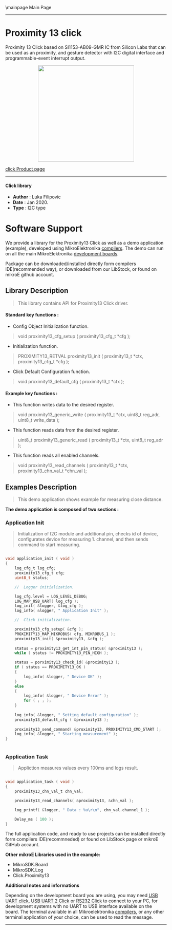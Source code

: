 \mainpage Main Page
 
---
# Proximity 13 click

Proximity 13 Click based on SI1153-AB09-GMR IC from Silicon Labs that can be used as an proximity, and gesture detector with I2C digital interface and programmable-event interrupt output.

<p align="center">
  <img src="https://download.mikroe.com/images/click_for_ide/proximity13_click.png" height=300px>
</p>

[click Product page](https://www.mikroe.com/proximity-13-click)

---


#### Click library 

- **Author**        : Luka Filipovic
- **Date**          : Jan 2020.
- **Type**          : I2C type


# Software Support

We provide a library for the Proximity13 Click 
as well as a demo application (example), developed using MikroElektronika 
[compilers](https://shop.mikroe.com/compilers). 
The demo can run on all the main MikroElektronika [development boards](https://shop.mikroe.com/development-boards).

Package can be downloaded/installed directly form compilers IDE(recommended way), or downloaded from our LibStock, or found on mikroE github account. 

## Library Description

> This library contains API for Proximity13 Click driver.

#### Standard key functions :

- Config Object Initialization function.
> void proximity13_cfg_setup ( proximity13_cfg_t *cfg ); 
 
- Initialization function.
> PROXIMITY13_RETVAL proximity13_init ( proximity13_t *ctx, proximity13_cfg_t *cfg );

- Click Default Configuration function.
> void proximity13_default_cfg ( proximity13_t *ctx );


#### Example key functions :

- This function writes data to the desired register.
> void proximity13_generic_write ( proximity13_t *ctx, uint8_t reg_adr, uint8_t write_data );
 
- This function reads data from the desired register.
> uint8_t proximity13_generic_read ( proximity13_t *ctx, uint8_t reg_adr );

- This function reads all enabled channels.
> void proximity13_read_channels ( proximity13_t *ctx, proximity13_chn_val_t *chn_val );

## Examples Description

> This demo application shows example for measuring close distance.

**The demo application is composed of two sections :**

### Application Init 

> Initialization of I2C module and additional pin, checks id of device, 
> configurates device for measuring 1. channel,
> and then sends command to start measuring.

```c

void application_init ( void )
{
    log_cfg_t log_cfg;
    proximity13_cfg_t cfg;
    uint8_t status;

    //  Logger initialization.

    log_cfg.level = LOG_LEVEL_DEBUG;
    LOG_MAP_USB_UART( log_cfg );
    log_init( &logger, &log_cfg );
    log_info( &logger, " Application Init" );

    //  Click initialization.

    proximity13_cfg_setup( &cfg );
    PROXIMITY13_MAP_MIKROBUS( cfg, MIKROBUS_1 );
    proximity13_init( &proximity13, &cfg );
    
    status = proximity13_get_int_pin_status( &proximity13 );
    while ( status != PROXIMITY13_PIN_HIGH );

    status = porximity13_check_id( &proximity13 );
    if ( status == PROXIMITY13_OK )
    {
        log_info( &logger, " Device OK" );
    }
    else
    {
        log_info( &logger, " Device Error" );
        for ( ; ; );
    }
    
    log_info( &logger, " Setting default configuration" );
    proximity13_default_cfg ( &proximity13 );
    
    proximity13_send_command( &proximity13, PROXIMITY13_CMD_START );
    log_info( &logger, " Starting measurement" );
}
  
```

### Application Task

> Appliction measures values every 100ms and logs result.

```c

void application_task ( void )
{
    proximity13_chn_val_t chn_val;

    proximity13_read_channels( &proximity13, &chn_val );

    log_printf( &logger, " Data : %u\r\n", chn_val.channel_1 );

    Delay_ms ( 100 );
}  

```

The full application code, and ready to use projects can be  installed directly form compilers IDE(recommneded) or found on LibStock page or mikroE GitHub accaunt.

**Other mikroE Libraries used in the example:** 

- MikroSDK.Board
- MikroSDK.Log
- Click.Proximity13

**Additional notes and informations**

Depending on the development board you are using, you may need 
[USB UART click](https://shop.mikroe.com/usb-uart-click), 
[USB UART 2 Click](https://shop.mikroe.com/usb-uart-2-click) or 
[RS232 Click](https://shop.mikroe.com/rs232-click) to connect to your PC, for 
development systems with no UART to USB interface available on the board. The 
terminal available in all Mikroelektronika 
[compilers](https://shop.mikroe.com/compilers), or any other terminal application 
of your choice, can be used to read the message.



---

